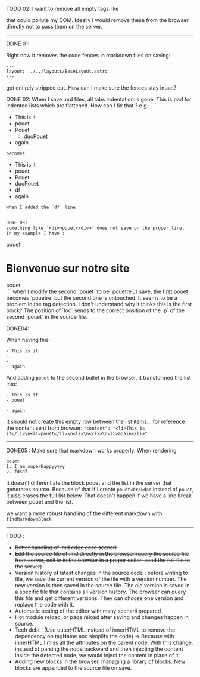 

TODO 02:
I want to remove all empty tags like <ul style="list-style-type: '✅ ' "></ul> that could pollute my DOM. Ideally I would remove these from the browser directly not to pass them on the server.




---



DONE 01: 

Right now it removes the code fences in markdown files on saving: 
```
---
layout: ../../layouts/BaseLayout.astro
---
```
got entirely stripped out. How can I make sure the fences stay intact?


DONE 02:
When I save .md files, all tabs indentation is gone. This is bad for indented lists which are flattened. How can I fix that ?
e.g.: ```
- This is it
- pouet
- Pouet
    - duoPouet
- again
``` 
becomes 
```
- This is it
- pouet
- Pouet
- duoPouet
- df
- again
```
when I added the `df` line


DONE 03:
something like `<div>pouet</div>` does not save on the proper line.
In my example I have : 
```
  <div>pouet</div>
  <h1>Bienvenue sur notre site</h1>
  <div>pouet</div>
  ```
  when I modify the second `pouet` to be `pouetre`, I save, the first pouet becomes `pouetre` but the second one is untouched. It seems to be a problem in the tag detection. I don't understand why it thinks this is the first block? The position of `loc` sends to the correct position of the `p` of the second `pouet` in the source file.


DONE04:

When having this :
```
- This is it
- 
- 
- again
```

And adding `pouet` to the second bullet in the browser, it transformed the list into:
```
- This is it
- pouet

- again
```
It should not create this empty row between the list items... for reference the content sent from browser: `"content": "<li>This is it</li>\n<li>pouet</li>\n<li>\n</li>\n<li>again</li>"`

---
DONE05 : 
Make sure that markdown works properly. 
When rendering 
```
pouet
1. I am superHappyyyyy
2. fdsdf
```
It doesn't differentiate the block pouet and the list in the server that generates source.
Because of that if I create `pouet<br/>dad` instead of `pouet`, it also erases the full list below. 
That doesn't happen if we have a line break between pouet and the list. 


we want a  more robust handling of the different markdown with `findMarkdownBlock`

---
TODO : 
- ~~Better handling of .md edge case scenarii~~
- ~~Edit the source file of .md directly in the browser (query the source file from server, edit in in the browser in a proper editor, send the full file to the server).~~
- Version history of latest changes in the source code : before writing to file, we save the current version of the file with a version number. The new version is then saved in the source file. The old version is saved in a specific file that contains all version history. The browser can query this file and get different versions. They can choose one version and replace the code with it.
- Automatic testing of the editor with many scenarii prepared
- Hot module reload, or page reload after saving and changes happen in source.
- Tech debt : (Use outerHTML instead of innerHTML to remove the dependency on tagName and simplify the code) -> Because with innerHTML I miss all the attributes on the parent node. With this change, instead of parsing the node backward and then injecting the content inside the detected node, we would inject the content in place of it.
- Adding new blocks in the browser, managing a library of blocks. New blocks are appended to the source file on save.
